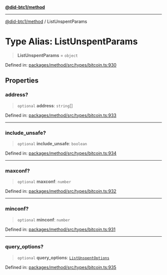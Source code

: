 [**@did-btc1/method**](../README.md)

***

[@did-btc1/method](../globals.md) / ListUnspentParams

# Type Alias: ListUnspentParams

> **ListUnspentParams** = `object`

Defined in: [packages/method/src/types/bitcoin.ts:930](https://github.com/dcdpr/did-btc1-js/blob/4ab6f9915d95beed9bc633644c9db1539395f512/packages/method/src/types/bitcoin.ts#L930)

## Properties

### address?

> `optional` **address**: `string`[]

Defined in: [packages/method/src/types/bitcoin.ts:933](https://github.com/dcdpr/did-btc1-js/blob/4ab6f9915d95beed9bc633644c9db1539395f512/packages/method/src/types/bitcoin.ts#L933)

***

### include\_unsafe?

> `optional` **include\_unsafe**: `boolean`

Defined in: [packages/method/src/types/bitcoin.ts:934](https://github.com/dcdpr/did-btc1-js/blob/4ab6f9915d95beed9bc633644c9db1539395f512/packages/method/src/types/bitcoin.ts#L934)

***

### maxconf?

> `optional` **maxconf**: `number`

Defined in: [packages/method/src/types/bitcoin.ts:932](https://github.com/dcdpr/did-btc1-js/blob/4ab6f9915d95beed9bc633644c9db1539395f512/packages/method/src/types/bitcoin.ts#L932)

***

### minconf?

> `optional` **minconf**: `number`

Defined in: [packages/method/src/types/bitcoin.ts:931](https://github.com/dcdpr/did-btc1-js/blob/4ab6f9915d95beed9bc633644c9db1539395f512/packages/method/src/types/bitcoin.ts#L931)

***

### query\_options?

> `optional` **query\_options**: [`ListUnspentOptions`](ListUnspentOptions.md)

Defined in: [packages/method/src/types/bitcoin.ts:935](https://github.com/dcdpr/did-btc1-js/blob/4ab6f9915d95beed9bc633644c9db1539395f512/packages/method/src/types/bitcoin.ts#L935)
